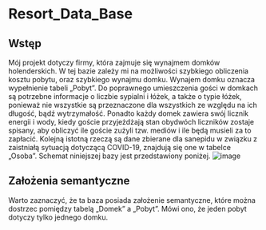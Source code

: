 # Resort_Data_Base
## Wstęp
Mój projekt dotyczy firmy, która zajmuje się wynajmem domków holenderskich. W tej bazie zależy mi na możliwości
szybkiego obliczenia kosztu pobytu, oraz szybkiego wynajmu domku. Wynajem domku oznacza wypełnienie tabeli „Pobyt”.
Do poprawnego umieszczenia gości w domkach są potrzebne informacje o liczbie sypialni i łóżek, a także o typie łóżek,
ponieważ nie wszystkie są przeznaczone dla wszystkich ze względu na ich długość, bądź wytrzymałość. Ponadto każdy
domek zawiera swój licznik energii i wody, kiedy goście przyjeżdżają stan obydwóch liczników zostaje spisany, aby obliczyć
ile goście zużyli tzw. mediów i ile będą musieli za to zapłacić. Kolejną istotną rzeczą są dane zbierane dla sanepidu
w związku z zaistniałą sytuacją dotyczącą COVID-19, znajdują się one w tabelce „Osoba”. Schemat niniejszej bazy jest
przedstawiony poniżej.
![image](https://user-images.githubusercontent.com/76752921/161445614-78dc9a3c-8f02-48fc-83d0-35e045809b2f.png)
## Założenia semantyczne
Warto zaznaczyć, że ta baza posiada założenie semantyczne, które można dostrzec pomiędzy tabelą „Domek” a „Pobyt”.
Mówi ono, że jeden pobyt dotyczy tylko jednego domku.
